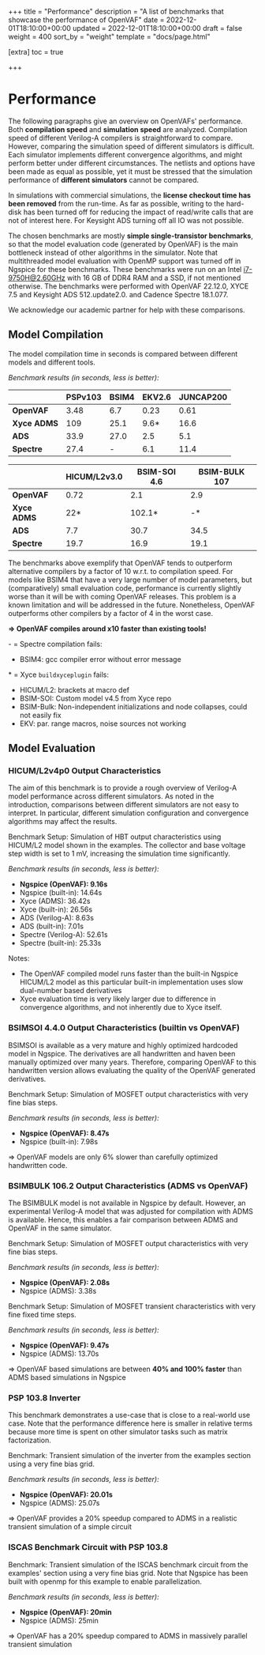 +++
title = "Performance"
description = "A list of benchmarks that showcase the performance of OpenVAF"
date = 2022-12-01T18:10:00+00:00
updated = 2022-12-01T18:10:00+00:00
draft = false
weight = 400
sort_by = "weight"
template = "docs/page.html"

[extra]
toc = true

+++

# Performance

The following paragraphs give an overview on OpenVAFs' performance. 
Both **compilation speed** and **simulation speed** are analyzed. 
Compilation speed of different Verilog-A compilers is straightforward to compare. 
However, comparing the simulation speed of different simulators is difficult.
Each simulator implements different convergence algorithms, and might perform better under different circumstances. 
The netlists and options have been made as equal as possible, yet it must be stressed 
that the simulation performance of **different simulators** cannot be compared.

In simulations with commercial simulations, the **license checkout time has been removed** from the run-time. 
As far as possible, writing to the hard-disk has been turned off for reducing the impact of read/write calls that are not of interest here.
For Keysight ADS turning off all IO was not possible. 

The chosen benchmarks are mostly **simple single-transistor benchmarks**, so that the
model evaluation code (generated by OpenVAF) is the main bottleneck instead of other algorithms in the simulator. 
Note that multithreaded model evaluation with OpenMP support was turned off in Ngspice for these benchmarks.
These benchmarks were run on an Intel i7-9750H@2.60GHz with 16 GB of DDR4 RAM and a SSD, if not mentioned otherwise.
The benchmarks were performed with OpenVAF 22.12.0, XYCE 7.5 and Keysight ADS 512.update2.0. and Cadence Spectre 18.1.077. 

We acknowledge our academic partner for help with these comparisons.

## Model Compilation

The model compilation time in seconds is compared between different models and different tools. 

*Benchmark results (in seconds, less is better):*

|               | PSPv103 | BSIM4 | EKV2.6 | JUNCAP200 |
|---------------|---------|-------|--------|-----------|
| **OpenVAF**   |  3.48   |  6.7  |  0.23  |   0.61    |
| **Xyce ADMS** |  109    |  25.1 |  9.6*  |    16.6   |
| **ADS**       |  33.9   |  27.0 |  2.5   |    5.1    |
| **Spectre**   |   27.4  |   -   |  6.1   |    11.4   |

|               | HICUM/L2v3.0 | BSIM-SOI 4.6   | BSIM-BULK 107     |
|---------------|--------------|----------------|-------------------|
| **OpenVAF**   |   0.72       |    2.1         |   2.9             |
| **Xyce ADMS** |   22*        |     102.1*     |    -*             |
| **ADS**       |   7.7        |     30.7       |    34.5           |
| **Spectre**   |    19.7      |      16.9      |     19.1          |

The benchmarks above exemplify that OpenVAF tends to outperform alternative compilers by a factor of 10 w.r.t. to compilation speed.
For models like BSIM4 that have a very large number of model parameters, but (comparatively) small evaluation code,
performance is currently slightly worse than it will be with coming OpenVAF releases.
This problem is a known limitation and will be addressed in the future.
Nonetheless, OpenVAF outperforms other compilers by a factor of 4 in the worst case.

**=> OpenVAF compiles around x10 faster than existing tools!**


\- = Spectre compilation fails:
  - BSIM4: gcc compiler error without error message

\* = Xyce `buildxyceplugin` fails:  
  - HICUM/L2: brackets at macro def
  - BSIM-SOI: Custom model v4.5 from Xyce repo
  - BSIM-Bulk: Non-independent initializations and node collapses, could not easily fix
  - EKV: par. range macros, noise sources not working

## Model Evaluation 

### HICUM/L2v4p0 Output Characteristics

The aim of this benchmark is to provide a rough overview of Verilog-A model performance across different simulators.
As noted in the introduction, comparisons between different simulators are not easy to interpret. 
In particular, different simulation configuration and convergence algorithms may affect the results. 

Benchmark Setup: Simulation of HBT output characteristics using HICUM/L2 model shown in the examples.
The collector and base voltage step width is set to 1 mV, increasing the simulation time significantly.

*Benchmark results (in seconds, less is better):*

* **Ngspice (OpenVAF): 9.16s**
* Ngspice (built-in): 14.64s
* Xyce (ADMS): 36.42s
* Xyce (built-in): 26.56s
* ADS (Verilog-A): 8.63s
* ADS (built-in): 7.01s
* Spectre (Verilog-A): 52.61s
* Spectre (built-in): 25.33s


Notes:

* The OpenVAF compiled model runs faster than the built-in Ngspice HICUM/L2 model as this particular built-in implementation uses slow dual-number based derivatives
* Xyce evaluation time is very likely larger due to difference in convergence algorithms, and not inherently due to Xyce itself.


<!--**=> Both Xyce and ADS run slower with Verilog-A model.**

**=> Ngspice runs comparably fast as commercial ADS simulator.**-->


<!-- ### HICUM/L2v2p4p0 Transient Simulation

Benchmark: Simulation of HBT transient behavior with 1 GHz input signal at the base node and fixed ultra short time step.

* **Ngspice (OpenVAF): 50.05s**
* Ngspice (built-in): 82.39s
* Xyce (ADMS): 56s
* ADS (Verilog-A): 1000.4s
* ADS (built-in): 930.9s
* Spectre (Verilog-A): 139.20s
* Spectre (built-in): 93.36s

TODO: Ich glaube ADS macht hier VIEL mehr timesteps, das kann so nicht stimmen
Note: As mentinoed above comparisons  -->

### BSIMSOI 4.4.0 Output Characteristics (builtin vs OpenVAF)

BSIMSOI is available as a very mature and highly optimized hardcoded model in Ngspice. 
The derivatives are all handwritten and haven been manually optimized over many years.
Therefore, comparing OpenVAF to this handwritten version allows evaluating the quality
of the OpenVAF generated derivatives.

Benchmark Setup: Simulation of MOSFET output characteristics with very fine bias steps.

*Benchmark results (in seconds, less is better):*
<!-- Note: Use of BSIMSOI v4.5.0 in Xyce -->

* **Ngspice (OpenVAF): 8.47s**
* Ngspice (built-in): 7.98s

 => OpenVAF models are only 6% slower than carefully optimized handwritten code.

<!--
* Xyce (ADMS): 42.9s
* ADS (Verilog-A): 430.4s
* ADS (built-in): 408.4s 
* Spectre (Verilog-A): 60.29s
* Spectre (built-in): 22.95.2s
-->

### BSIMBULK 106.2 Output Characteristics (ADMS vs OpenVAF)


The BSIMBULK model is not available in Ngspice by default.
However, an experimental Verilog-A model that was adjusted for compilation with ADMS is available. 
Hence, this enables a fair comparison between ADMS and OpenVAF in the same simulator.

Benchmark Setup: Simulation of MOSFET output characteristics with very fine bias steps.

*Benchmark results (in seconds, less is better):*

* **Ngspice (OpenVAF): 2.08s**
* Ngspice (ADMS): 3.38s
<!--* ADS (Verilog-A): 79.63s
* ADS (built-in): 76.87s
* Spectre (Verilog-A-in): 19.39s
* Spectre (built-in): 4.36s
-->

Benchmark Setup: Simulation of MOSFET transient characteristics with very fine fixed time steps.

*Benchmark results (in seconds, less is better):*

* **Ngspice (OpenVAF): 9.47s**
* Ngspice (ADMS): 13.70s

<!-- * ADS (Verilog-A): 74.9s
* ADS (built-in): 74.5s 
* Spectre (Verilog-A): 57.46s 
* Spectre (built-in): 14.10s -->

 => OpenVAF based simulations are between **40% and 100% faster** than ADMS based simulations in Ngspice


### PSP 103.8 Inverter 

This benchmark demonstrates a use-case that is close to a real-world use case.
Note that the performance difference here is smaller in relative terms
because more time is spent on other simulator tasks such as matrix factorization.

Benchmark: Transient simulation of the inverter from the examples section using a very fine bias grid.

*Benchmark results (in seconds, less is better):*
* **Ngspice (OpenVAF): 20.01s**
* Ngspice (ADMS): 25.07s

=> OpenVAF provides a 20% speedup compared to ADMS in a realistic transient simulation of a simple circuit

### ISCAS Benchmark Circuit with PSP 103.8 

Benchmark: Transient simulation of the ISCAS benchmark circuit from the examples' section using a very fine bias grid. 
Note that Ngspice has been built with openmp for this example to enable parallelization.

*Benchmark results (in seconds, less is better):*
* **Ngspice (OpenVAF): 20min**
* Ngspice (ADMS): 25min

=> OpenVAF has a 20% speedup compared to ADMS in  massively parallel transient simulation
